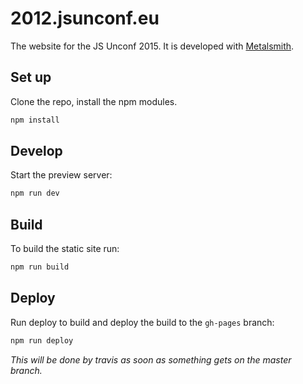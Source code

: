 # 2012.jsunconf.eu

The website for the JS Unconf 2015. It is developed with [Metalsmith](http://metalsmith.io).

## Set up

Clone the repo, install the npm modules.

```bash
npm install
```

## Develop

Start the preview server:

```bash
npm run dev
```

## Build

To build the static site run:

```bash
npm run build
```

## Deploy

Run deploy to build and deploy the build to the `gh-pages` branch:

```bash
npm run deploy
```

_This will be done by travis as soon as something gets on the master branch._
